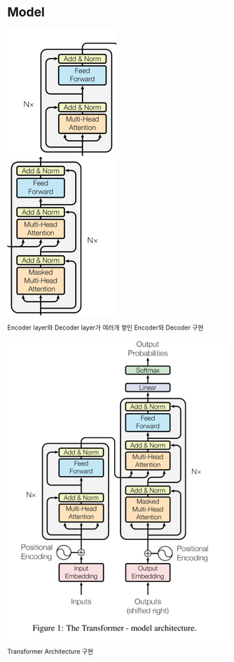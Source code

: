 # Model

![Encoder](../../imgs/encoder_image.png)  
![Decoder](../../imgs/decoder_image.png)  

Encoder layer와 Decoder layer가 여러개 쌓인 Encoder와 Decoder 구현  

![Trnasformer](../../imgs/transformer_image.png)  

Transformer Architecture 구현